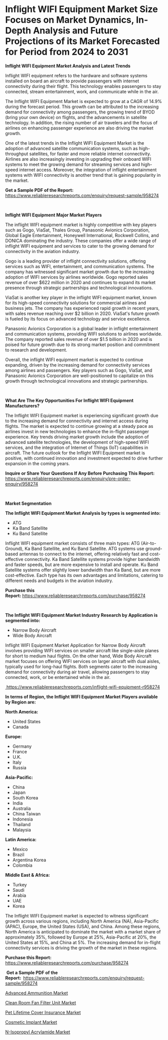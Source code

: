 <p><h1>Inflight WIFI Equipment Market Size Focuses on Market Dynamics, In-Depth Analysis and Future Projections of its Market Forecasted for Period from 2024 to 2031</h1></p><p><strong>Inflight WIFI Equipment Market Analysis and Latest Trends</strong></p>
<p><p>Inflight WIFI equipment refers to the hardware and software systems installed on board an aircraft to provide passengers with internet connectivity during their flight. This technology enables passengers to stay connected, stream entertainment, work, and communicate while in the air.</p><p>The Inflight WIFI Equipment Market is expected to grow at a CAGR of 14.9% during the forecast period. This growth can be attributed to the increasing demand for connectivity among passengers, the growing trend of BYOD (bring your own device) on flights, and the advancements in satellite technology. In addition, the rising number of air travelers and the focus of airlines on enhancing passenger experience are also driving the market growth.</p><p>One of the latest trends in the Inflight WIFI Equipment Market is the adoption of advanced satellite communication systems, such as high-throughput satellites, for faster and more reliable internet connectivity. Airlines are also increasingly investing in upgrading their onboard WIFI systems to meet the growing demand for streaming services and high-speed internet access. Moreover, the integration of inflight entertainment systems with WIFI connectivity is another trend that is gaining popularity in the market.</p></p>
<p><strong>Get a Sample PDF of the Report:&nbsp;</strong> <a href="https://www.reliableresearchreports.com/enquiry/request-sample/958274">https://www.reliableresearchreports.com/enquiry/request-sample/958274</a></p>
<p>&nbsp;</p>
<p><strong>Inflight WIFI Equipment Major Market Players</strong></p>
<p><p>The inflight WIFI equipment market is highly competitive with key players such as Gogo, ViaSat, Thales Group, Panasonic Avionics Corporation, Global Eagle Entertainment, Honeywell International, Rockwell Collins, and DONICA dominating the industry. These companies offer a wide range of inflight WIFI equipment and services to cater to the growing demand for connectivity in the aviation industry.</p><p>Gogo is a leading provider of inflight connectivity solutions, offering services such as WIFI, entertainment, and communication systems. The company has witnessed significant market growth due to the increasing adoption of WIFI services by airlines worldwide. Gogo reported sales revenue of over $622 million in 2020 and continues to expand its market presence through strategic partnerships and technological innovations.</p><p>ViaSat is another key player in the inflight WIFI equipment market, known for its high-speed connectivity solutions for commercial airlines and business jets. The company has experienced rapid growth in recent years, with sales revenue reaching over $2 billion in 2020. ViaSat's future growth is fueled by its focus on advanced technology and service excellence.</p><p>Panasonic Avionics Corporation is a global leader in inflight entertainment and communication systems, providing WIFI solutions to airlines worldwide. The company reported sales revenue of over $1.5 billion in 2020 and is poised for future growth due to its strong market position and commitment to research and development.</p><p>Overall, the inflight WIFI equipment market is expected to continue expanding, driven by the increasing demand for connectivity services among airlines and passengers. Key players such as Gogo, ViaSat, and Panasonic Avionics Corporation are well-positioned to capitalize on this growth through technological innovations and strategic partnerships.</p></p>
<p>&nbsp;</p>
<p><strong>What Are The Key Opportunities For Inflight WIFI Equipment Manufacturers?</strong></p>
<p><p>The Inflight WIFI Equipment market is experiencing significant growth due to the increasing demand for connectivity and internet access during flights. The market is expected to continue growing at a steady pace as airlines invest in new technologies to enhance the in-flight passenger experience. Key trends driving market growth include the adoption of advanced satellite technologies, the development of high-speed WIFI services, and the integration of Internet of Things (IoT) capabilities in aircraft. The future outlook for the Inflight WIFI Equipment market is positive, with continued innovation and investment expected to drive further expansion in the coming years.</p></p>
<p><strong>Inquire or Share Your Questions If Any Before Purchasing This Report:</strong> <a href="https://www.reliableresearchreports.com/enquiry/pre-order-enquiry/958274">https://www.reliableresearchreports.com/enquiry/pre-order-enquiry/958274</a></p>
<p>&nbsp;</p>
<p><strong>Market Segmentation</strong></p>
<p><strong>The Inflight WIFI Equipment Market Analysis by types is segmented into:</strong></p>
<p><ul><li>ATG</li><li>Ka Band Satellite</li><li>Ku Band Satellite</li></ul></p>
<p><p>Inflight WIFI equipment market consists of three main types: ATG (Air-to-Ground), Ka Band Satellite, and Ku Band Satellite. ATG systems use ground-based antennas to connect to the internet, offering relatively fast and cost-effective connectivity. Ka Band Satellite systems provide higher bandwidth and faster speeds, but are more expensive to install and operate. Ku Band Satellite systems offer slightly lower bandwidth than Ka Band, but are more cost-effective. Each type has its own advantages and limitations, catering to different needs and budgets in the aviation industry.</p></p>
<p><strong>Purchase this Report:&nbsp;</strong><a href="https://www.reliableresearchreports.com/purchase/958274">https://www.reliableresearchreports.com/purchase/958274</a></p>
<p>&nbsp;</p>
<p><strong>The Inflight WIFI Equipment Market Industry Research by Application is segmented into:</strong></p>
<p><ul><li>Narrow Body Aircraft</li><li>Wide Body Aircraft</li></ul></p>
<p><p>Inflight WIFI Equipment Market Application for Narrow Body Aircraft involves providing WIFI services on smaller aircraft like single-aisle planes for short to medium haul flights. On the other hand, Wide Body Aircraft market focuses on offering WIFI services on larger aircraft with dual aisles, typically used for long-haul flights. Both segments cater to the increasing demand for connectivity during air travel, allowing passengers to stay connected, work, or be entertained while in the air.</p></p>
<p><a href="https://www.reliableresearchreports.com/inflight-wifi-equipment-r958274">&nbsp;https://www.reliableresearchreports.com/inflight-wifi-equipment-r958274</a></p>
<p><strong>In terms of Region, the Inflight WIFI Equipment Market Players available by Region are:</strong></p>
<p>
    <p> <strong> North America: </strong>
        <ul>
            <li>United States</li>
            <li>Canada</li>
        </ul>
        </p> 
    <p> <strong> Europe: </strong>
        <ul>
            <li>Germany</li>
            <li>France</li>
            <li>U.K.</li>
            <li>Italy</li>
            <li>Russia</li>
        </ul>
        </p> 
    <p> <strong> Asia-Pacific: </strong>
        <ul>
            <li>China</li>
            <li>Japan</li>
            <li>South Korea</li>
            <li>India</li>
            <li>Australia</li>
            <li>China Taiwan</li>
            <li>Indonesia</li>
            <li>Thailand</li>
            <li>Malaysia</li>
        </ul>
        </p> 
    <p> <strong> Latin America: </strong>
        <ul>
            <li>Mexico</li>
            <li>Brazil</li>
            <li>Argentina Korea</li>
            <li>Colombia</li>
        </ul>
        </p> 
    <p> <strong> Middle East & Africa: </strong>
        <ul>
            <li>Turkey</li>
            <li>Saudi</li>
            <li>Arabia</li>
            <li>UAE</li>
            <li>Korea</li>
        </ul>
    </p>
    </p>
<p><p>The Inflight WIFI Equipment market is expected to witness significant growth across various regions, including North America (NA), Asia-Pacific (APAC), Europe, the United States (USA), and China. Among these regions, North America is anticipated to dominate the market with a market share of approximately 35%, followed by Europe at 25%, Asia-Pacific at 20%, the United States at 15%, and China at 5%. The increasing demand for in-flight connectivity services is driving the growth of the market in these regions.</p></p>
<p><strong>Purchase this Report: </strong><a href="https://www.reliableresearchreports.com/purchase/958274">https://www.reliableresearchreports.com/purchase/958274</a></p>
<p>&nbsp;<strong>Get a Sample PDF of the Report:&nbsp;&nbsp;</strong><a href="https://www.reliableresearchreports.com/enquiry/request-sample/958274">https://www.reliableresearchreports.com/enquiry/request-sample/958274</a></p>
<p><strong></strong></p>
<p><p><a href="https://issuu.com/reportprime-2/docs/advanced-ammunition-market-size-203_fc8713645a673c">Advanced Ammunition Market</a></p><p><a href="https://issuu.com/reportprime-2/docs/clean-room-fan-filter-unit-market-s_dd01a5c6ed21f2">Clean Room Fan Filter Unit Market</a></p><p><a href="https://medium.com/@akshatreportprime/pet-lifetime-cover-insurance-market-outlook-and-forecast-from-2024-to-2031-3dacbedaf287">Pet Lifetime Cover Insurance Market</a></p><p><a href="https://issuu.com/reportprime-2/docs/cosmetic-implant-market-size-2030.p_d10e03382376e1">Cosmetic Implant Market</a></p><p><a href="https://github.com/PeterParrish5/Market-Research-Report-List-6/blob/main/n-isopropyl-acrylamide-market.md">N-Isopropyl Acrylamide Market</a></p></p>